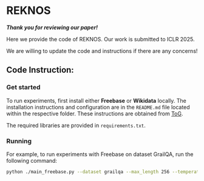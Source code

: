 # REKNOS


_**Thank you for reviewing our paper!**_

Here we provide the code of REKNOS. Our work is submitted to ICLR 2025. 

We are willing to update the code and instructions if there are any concerns!

## Code Instruction:

### Get started

To run experiments, first install either **Freebase** or **Wikidata** locally. The installation instructions and configuration are in the `README.md` file located within the respective folder. These instructions are obtained from [ToG](https://github.com/GasolSun36/ToG).

The required libraries are provided in `requirements.txt`.

### Running

For example, to run experiments with Freebase on dataset GrailQA, run the following command:

```sh
python ./main_freebase.py --dataset grailqa --max_length 256 --temperature_exploration 0.4 --temperature_reasoning 0 --width 3 --depth 3 --remove_unnecessary_rel True --LLM_type gpt-4o-mini --opeani_api_keys your_api_key --num_retain_entity 5 --prune_tools llm
```

